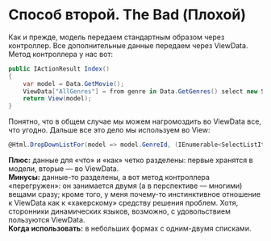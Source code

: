 # Способ второй. The Bad (Плохой)

Как и прежде, модель передаем стандартным образом через контроллер. Все дополнительные данные передаем через ViewData. Метод контроллера у нас вот:

```csharp
public IActionResult Index()
{
    var model = Data.GetMovie();
    ViewData["AllGenres"] = from genre in Data.GetGenres() select new SelectListItem { Text = genre.Name, Value = genre.Id.ToString() };
    return View(model);
}
```

Понятно, что в общем случае мы можем нагромоздить во ViewData все, что угодно. Дальше все это дело мы используем во View:

```csharp
@Html.DropDownListFor(model => model.GenreId, (IEnumerable<SelectListItem>)ViewData["AllGenres"], "choose")
```

**Плюс:** данные для «что» и «как» четко разделены: первые хранятся в модели, вторые — во ViewData.\
**Минусы:** данные-то разделены, а вот метод контроллера «перегружен»: он занимается двумя (а в перспективе — многими) вещами сразу; кроме того, у меня почему-то инстинктивное отношение к ViewData как к «хакерскому» средству решения проблем. Хотя, сторонники динамических языков, возможно, с удовольствием пользуются ViewData.\
**Когда использовать:** в небольших формах с одним-двумя списками.
